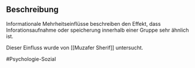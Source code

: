 ## Beschreibung
Informationale Mehrheitseinflüsse beschreiben den Effekt, dass Inforationsaufnahme oder speicherung innerhalb einer Gruppe sehr ähnlich ist.

Dieser Einfluss wurde von [[Muzafer Sherif]] untersucht.


#Psychologie-Sozial 